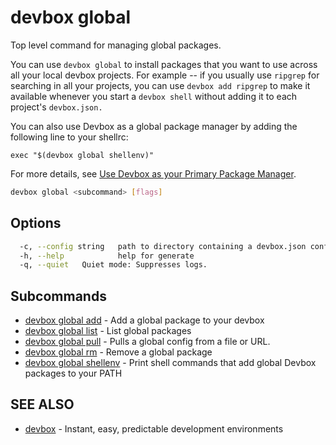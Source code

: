 # devbox global

Top level command for managing global packages.

You can use `devbox global` to install packages that you want to use across all your local devbox projects. For example -- if you usually use `ripgrep` for searching in all your projects, you can use `devbox add ripgrep` to make it available whenever you start a `devbox shell` without adding it to each project's `devbox.json.` 

You can also use Devbox as a global package manager by adding the following line to your shellrc: 

`exec "$(devbox global shellenv)"`

For more details, see [Use Devbox as your Primary Package Manager](../devbox_global.md).

```bash
devbox global <subcommand> [flags]
```

## Options

```bash
  -c, --config string   path to directory containing a devbox.json config file
  -h, --help            help for generate
  -q, --quiet   Quiet mode: Suppresses logs.
```

## Subcommands
* [devbox global add](devbox_global_add.md)	 - Add a global package to your devbox
* [devbox global list](devbox_global_list.md)	 - List global packages
* [devbox global pull](devbox_global_pull.md)	 - Pulls a global config from a file or URL.
* [devbox global rm](devbox_global_rm.md)	 - Remove a global package 
* [devbox global shellenv](devbox_global_shellenv.md)	 - Print shell commands that add global Devbox packages to your PATH

## SEE ALSO

* [devbox](devbox.md)	 - Instant, easy, predictable development environments